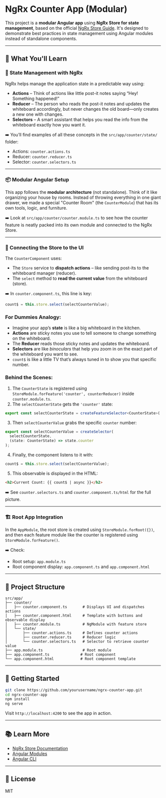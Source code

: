 # NgRx Counter App (Modular)

This project is a **modular Angular app** using **NgRx Store for state management**, based on the official [NgRx Store Guide](https://ngrx.io/guide/store). It's designed to demonstrate best practices in state management using Angular modules instead of standalone components.

---

## 🧠 What You'll Learn

### 🧩 State Management with NgRx
NgRx helps manage the application state in a predictable way using:

- **Actions** – Think of actions like little post-it notes saying “Hey! Something happened!”
- **Reducer** – The person who reads the post-it notes and updates the whiteboard accordingly, but never changes the old board—only creates a new one with changes.
- **Selectors** – A smart assistant that helps you read the info from the whiteboard exactly how you want it.

➡️ You’ll find examples of all these concepts in the `src/app/counter/state/` folder:
- Actions: `counter.actions.ts`
- Reducer: `counter.reducer.ts`
- Selector: `counter.selectors.ts`

---

### 📦 Modular Angular Setup
This app follows the **modular architecture** (not standalone). Think of it like organizing your house by rooms. Instead of throwing everything in one giant drawer, we made a special "Counter Room" (the `CounterModule`) that has its own tools, logic, and furniture.

➡️ Look at `src/app/counter/counter.module.ts` to see how the counter feature is neatly packed into its own module and connected to the NgRx Store.

---

### 🔄 Connecting the Store to the UI
The `CounterComponent` uses:

- The `Store` service to **dispatch actions** – like sending post-its to the whiteboard manager (reducer).
- The `select` method to **read the current value** from the whiteboard (store).

➡️ In `counter.component.ts`, this line is key:
```ts
count$ = this.store.select(selectCounterValue);
```

### For Dummies Analogy:
- Imagine your app’s **state** is like a big whiteboard in the kitchen.
- **Actions** are sticky notes you use to tell someone to change something on the whiteboard.
- The **Reducer** reads those sticky notes and updates the whiteboard.
- **Selectors** are like *binoculars* that help you zoom in on the exact part of the whiteboard you want to see.
- `count$` is like a little TV that’s always tuned in to show you that specific number.

### Behind the Scenes:
1. The `CounterState` is registered using `StoreModule.forFeature('counter', counterReducer)` inside `counter.module.ts`.  
2. The `selectCounterState` gets the `'counter'` state:
```ts
export const selectCounterState = createFeatureSelector<CounterState>('counter');
```
3. Then `selectCounterValue` grabs the specific `counter` number:
```ts
export const selectCounterValue = createSelector(
  selectCounterState,
  (state: CounterState) => state.counter
);
```
4. Finally, the component listens to it with:
```ts
count$ = this.store.select(selectCounterValue);
```
5. This observable is displayed in the HTML:
```html
<h2>Current Count: {{ count$ | async }}</h2>
```

➡️ See `counter.selectors.ts` and `counter.component.ts/html` for the full picture.

---

### 🏗️ Root App Integration
In the `AppModule`, the root store is created using `StoreModule.forRoot({})`, and then each feature module like the counter is registered using `StoreModule.forFeature()`.

➡️ Check:
- Root setup: `app.module.ts`
- Root component display: `app.component.ts` and `app.component.html`

---

## 📁 Project Structure
```
src/app/
├── counter/
│   ├── counter.component.ts       # Displays UI and dispatches actions
│   ├── counter.component.html     # Template with buttons and observable display
│   ├── counter.module.ts          # NgModule with feature store
│   └── state/
│       ├── counter.actions.ts     # Defines counter actions
│       ├── counter.reducer.ts     # Reducer logic
│       └── counter.selectors.ts   # Selector to retrieve counter value
├── app.module.ts                  # Root module
├── app.component.ts              # Root component
└── app.component.html            # Root component template
```

---

## 🚀 Getting Started

```bash
git clone https://github.com/yourusername/ngrx-counter-app.git
cd ngrx-counter-app
npm install
ng serve
```

Visit `http://localhost:4200` to see the app in action.

---

## 📚 Learn More
- [NgRx Store Documentation](https://ngrx.io/guide/store)
- [Angular Modules](https://angular.io/guide/ngmodules)
- [Angular CLI](https://angular.io/cli)

---

## 📌 License
MIT
